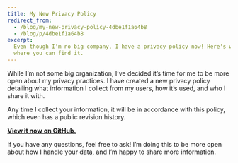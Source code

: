 ```yaml
---
title: My New Privacy Policy
redirect_from:
  - /blog/my-new-privacy-policy-4dbe1f1a64b8
  - /blog/p/4dbe1f1a64b8
excerpt:
  Even though I'm no big company, I have a privacy policy now! Here's why and
  where you can find it.
---
```


While I’m not some big organization, I’ve decided it’s time for me to be more
open about my privacy practices. I have created a new privacy policy detailing
what information I collect from my users, how it’s used, and who I share it
with.

Any time I collect your information, it will be in accordance with this policy,
which even has a public revision history.

**[View it now on GitHub.](https://github.com/bsoyka/policy/blob/main/privacy-policy.md)**

If you have any questions, feel free to ask! I’m doing this to be more open
about how I handle your data, and I’m happy to share more information.
